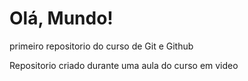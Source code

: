 # Olá, Mundo!
 primeiro repositorio do curso de Git e Github

Repositorio criado durante uma aula do curso em video